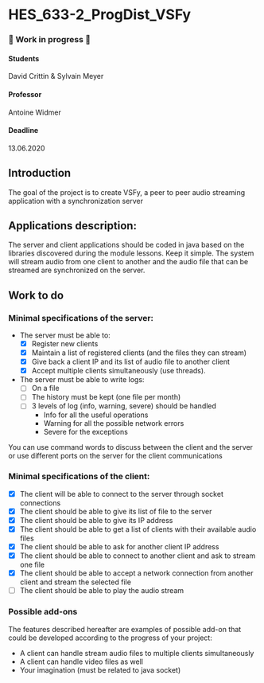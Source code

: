 # HES_633-2_ProgDist_VSFy

### 🚧 Work in progress 🚧

#### Students
David Crittin & Sylvain Meyer

#### Professor
Antoine Widmer

#### Deadline
13.06.2020

## Introduction 
The goal of the project is to create VSFy, a peer to peer audio streaming application with a synchronization server 

## Applications description: 
The server and client applications should be coded in java based on the libraries discovered during the module lessons. Keep it simple. The system will stream audio from one client to another and the audio file that can be streamed are synchronized on the server. 

## Work to do
### Minimal specifications of the server: 
- The server must be able to: 
  - [x] Register new clients 
  - [x] Maintain a list of registered clients (and the files they can stream) 
  - [x] Give back a client IP and its list of audio file to another client
  - [x] Accept multiple clients simultaneously (use threads). 
- The server must be able to write logs:
  - [ ] On a file 
  - [ ] The history must be kept (one file per month)
  - [ ] 3 levels of log (info, warning, severe) should be handled 
     - Info for all the useful operations
    - Warning for all the possible network errors
    - Severe for the exceptions

You can use command words to discuss between the client and the server or use different ports on the server for the client communications 

### Minimal specifications of the client: 
 - [x] The client will be able to connect to the server through socket connections 
 - [x] The client should be able to give its list of file to the server 
 - [x] The client should be able to give its IP address 
 - [x] The client should be able to get a list of clients with their available audio files 
 - [x] The client should be able to ask for another client IP address 
 - [x] The client should be able to connect to another client and ask to stream one file 
 - [x] The client should be able to accept a network connection from another client and stream the selected file
 - [ ] The client should be able to play the audio stream  
 
 ### Possible add-ons
 The features described hereafter are examples of possible add-on that could be developed according to the progress of your project: 
- A client can handle stream audio files to multiple clients simultaneously 
- A client can handle video files as well
- Your imagination (must be related to java socket)


